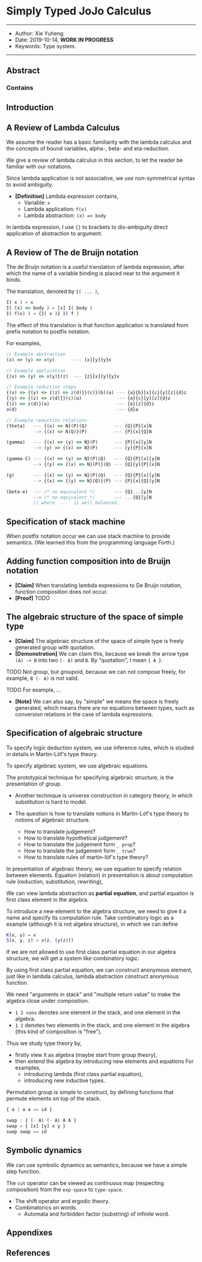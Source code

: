 # Simply Typed JoJo Calculus

------
- Author: Xie Yuheng
- Date: 2019-10-14, **WORK IN PROGRESS**
- Keywords: Type system.
------

## Abstract

### Contains

## Introduction

## A Review of Lambda Calculus

We assume the reader has a basic familiarity with the lambda calculus
and the concepts of bound variables, alpha-, beta- and eta-reduction.

We give a review of lambda calculus in this section,
to let the reader be familiar with our notations.

Since lambda application is not associative,
we use non-symmetrical syntax to avoid ambiguity.

- **[Definition]** Lambda expression contains,
  - Variable: `x`
  - Lambda application: `f(x)`
  - Lambda abstraction: `(x) => body`

In lambda expression,
I use `{}` to brackets to dis-ambiguity
direct application of abstraction to argument.

## A Review of The de Bruijn notation

The de Bruijn notation is a useful translation of lambda expression,
after which the name of a variable binding is placed near to the argument it binds.

The translation, denoted by `I( ... )`,

``` js
I( x ) = x
I( (x) => body ) = [x] I( body )
I( f(x) ) = {I( x )} I( f )
```

The effect of this translation is that function application
is translated from prefix notation to postfix notation.

For examples,

``` js
// Example abstraction
(x) => (y) => x(y)       --- [x][y]{y}x

// Example application
{(x) => (y) => x(y)}(z)  --- {z}[x][y]{y}x

// Example reduction steps
{(x) => {(y) => {(z) => z(d)}}(c)}(b)(a) --- {a}{b}[x]{c}[y][z]{d}z
{(y) => {(z) => z(d)}}(c)(a)             --- {a}{c}[y][z]{d}z
{(z) => z(d)}(a)                         --- {a}[z]{d}z
a(d)                                     --- {d}a

// Example reduction relations
(theta)   --- {(x) => N}(P)(Q)          --- {Q}{P}[x]N
          --> {(x) => N(Q)}(P)          --- {P}[x]{Q}N

(gamma)   --- {(x) => (y) => N}(P)      --- {P}[x][y]N
          --> (y) => {(x) => N}(P)      --- [y]{P}[x]N

(gamma-C) --- {(x) => (y) => N}(P)(Q)   --- {Q}{P}[x][y]N
          --> {(y) => {(x) => N}(P)}(Q) --- {Q}[y]{P}[x]N

(g)       --- {(x) => (y) => N}(P)(Q)   --- {Q}{P}[x][y]N
          --> {(x) => {(y) => N}(Q)}(P) --- {P}[x]{Q}[y]N

(beta-e)  --- /* no equivalent */       --- {Q}...[y]N
          --> /* no equivalent */       --- ...{Q}[y]N
          // where `...` is well balanced.
```

## Specification of stack machine

When postfix notation occur we can use stack machine to provide semantics.
(We learned this from the programming language Forth.)

## Adding function composition into de Bruijn notation

- **[Claim]** When translating lambda expressions to De Bruijn notation, function composition does not occur.
- **[Proof]** TODO

## The algebraic structure of the space of simple type

- **[Claim]** The algebraic structure of the space of simple type is freely generated group with quotation.
- **[Demonstration]** We can claim this, because we break the arrow type `(A) -> B` into two `(- A)` and `B`.
  By "quotation", I mean `{ A }`.

TODO
Not group, but groupoid, because we can not compose freely,
for example, `B (- A)` is not valid.

TODO For example, ...

- **[Note]** We can also say,
  by "simple" we means the space is freely generated,
  which means there are no equations between types,
  such as conversion relations in the case of lambda expressions.

## Specification of algebraic structure

To specify logic deduction system, we use inference rules,
which is studied in details in Martin-Löf's type theory.

To specify algebraic system, we use algebraic equations.

The prototypical technique for specifying algebraic structure,
is the presentation of group.
- Another technique is universe construction in category theory,
  in which substitution is hard to model.

- The question is how to translate notions in Martin-Löf's type theory to notions of algebraic structure.
  - How to translate judgement?
  - How to translate hypothetical judgement?
  - How to translate the judgement form `_ prop`?
  - How to translate the judgement form `_ true`?
  - How to translate rules of martin-löf's type theory?

In presentation of algebraic theory, we use equation to specify relation between elements.
Equation (relation) in presentation is about computation rule (reduction, substitution, rewriting),

We can view lambda abstraction as **partial equation**,
and partial equation is first class element in the algebra.

To introduce a new element to the algebra structure,
we need to give it a name and specify its computation rule.
Take combinatory logic as a example (although it is not algebra structure), in which we can define

``` js
K(x, y) = x
S(x, y, z) = x(z, (y(z)))
```

If we are not allowed to use first class partial equation in our algebra structure, we will get a system like combinatory logic.

By using first class partial equation, we can construct anonymous element,
just like in lambda calculus, lambda abstraction construct anonymous function.

We need "arguments in stack" and "multiple return value"
to make the algebra close under composition.
- `1 2 cons` denotes one element in the stack,
  and one element in the algebra.
- `1 2` denotes two elements in the stack,
  and one element in the algebra (this kind of composition is "free").

Thus we study type theory by,
- firstly view it as algebra (maybe start from group theory),
- then extend the algebra by introducing new elements and equations
  For examples,
  - introducing lambda (first class partial equation),
  - introducing new inductive types.

Permutation group is simple to construct,
by defining functions that permute elements on top of the stack.

``` js
{ a | a a == id }

swap : { (- A) (- A) A A }
swap = { [x] [y] x y }
swap swap == id
```

## Symbolic dynamics

We can use symbolic dynamics as semantics,
because we have a simple step function.

The `cut` operator can be viewed as continuous map (respecting composition) from the `exp-space` to `type-space`.
- The shift operator and ergodic theory.
- Combinatorics on words.
  - Automata and forbidden factor (substring) of infinite word.

## Appendixes

## References
